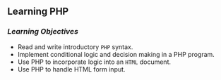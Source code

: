 ## Learning PHP

### _Learning Objectives_

- Read and write introductory `PHP` syntax.
- Implement conditional logic and decision making in a PHP program.
- Use PHP to incorporate logic into an `HTML` document.
- Use PHP to handle HTML form input.